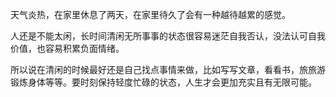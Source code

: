 天气炎热，在家里休息了两天，在家里待久了会有一种越待越累的感觉。

人还是不能太闲，长时间清闲无所事事的状态很容易迷茫自我否认，没法认可自我价值，也容易积累负面情绪。

所以说在清闲的时候最好还是自己找点事情来做，比如写写文章，看看书，旅旅游锻炼身体等等。要时刻保持轻度忙碌的状态，人生才会更加充实且有无限可能。
